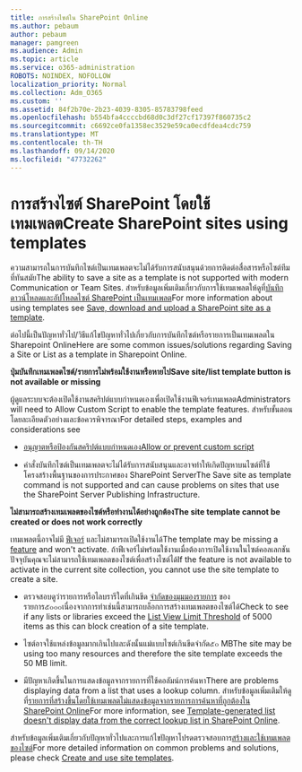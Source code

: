 ```yaml
---
title: การสร้างไซต์ใน SharePoint Online
ms.author: pebaum
author: pebaum
manager: pamgreen
ms.audience: Admin
ms.topic: article
ms.service: o365-administration
ROBOTS: NOINDEX, NOFOLLOW
localization_priority: Normal
ms.collection: Adm_O365
ms.custom: ''
ms.assetid: 84f2b70e-2b23-4039-8305-85783798feed
ms.openlocfilehash: b554bfa4ccccbd68d0c3df27cf17397f860735c2
ms.sourcegitcommit: c6692ce0fa1358ec3529e59ca0ecdfdea4cdc759
ms.translationtype: MT
ms.contentlocale: th-TH
ms.lasthandoff: 09/14/2020
ms.locfileid: "47732262"
---
```

# <a name="create-sharepoint-sites-using-templates"></a><span data-ttu-id="5b1b3-102">การสร้างไซต์ SharePoint โดยใช้เทมเพลต</span><span class="sxs-lookup"><span data-stu-id="5b1b3-102">Create SharePoint sites using templates</span></span>

<span data-ttu-id="5b1b3-103">ความสามารถในการบันทึกไซต์เป็นเทมเพลตจะไม่ได้รับการสนับสนุนด้วยการติดต่อสื่อสารหรือไซต์ทีมที่ทันสมัย</span><span class="sxs-lookup"><span data-stu-id="5b1b3-103">The ability to save a site as a template is not supported with modern Communication or Team Sites.</span></span> <span data-ttu-id="5b1b3-104">สำหรับข้อมูลเพิ่มเติมเกี่ยวกับการใช้เทมเพลตให้ดูที่[บันทึกดาวน์โหลดและอัปโหลดไซต์ SharePoint เป็นเทมเพลต](https://docs.microsoft.com/sharepoint/dev/general-development/save-download-and-upload-a-sharepoint-site-as-a-template)</span><span class="sxs-lookup"><span data-stu-id="5b1b3-104">For more information about using templates see [Save, download and upload a SharePoint site as a template](https://docs.microsoft.com/sharepoint/dev/general-development/save-download-and-upload-a-sharepoint-site-as-a-template).</span></span>

<span data-ttu-id="5b1b3-105">ต่อไปนี้เป็นปัญหาทั่วไป/วิธีแก้ไขปัญหาทั่วไปเกี่ยวกับการบันทึกไซต์หรือรายการเป็นเทมเพลตใน Sharepoint Online</span><span class="sxs-lookup"><span data-stu-id="5b1b3-105">Here are some common issues/solutions regarding Saving a Site or List as a template in Sharepoint Online.</span></span> 

<span data-ttu-id="5b1b3-106">**ปุ่มบันทึกเทมเพลตไซต์/รายการไม่พร้อมใช้งานหรือหายไป**</span><span class="sxs-lookup"><span data-stu-id="5b1b3-106">**Save site/list template button is not available or missing**</span></span>

<span data-ttu-id="5b1b3-107">ผู้ดูแลระบบจะต้องเปิดใช้งานสคริปต์แบบกำหนดเองเพื่อเปิดใช้งานฟีเจอร์เทมเพลต</span><span class="sxs-lookup"><span data-stu-id="5b1b3-107">Administrators will need to Allow Custom Script to enable the template features.</span></span> <span data-ttu-id="5b1b3-108">สำหรับขั้นตอนโดยละเอียดตัวอย่างและข้อควรพิจารณา</span><span class="sxs-lookup"><span data-stu-id="5b1b3-108">For detailed steps, examples and considerations see</span></span> 

- [<span data-ttu-id="5b1b3-109">อนุญาตหรือป้องกันสคริปต์แบบกำหนดเอง</span><span class="sxs-lookup"><span data-stu-id="5b1b3-109">Allow or prevent custom script</span></span>](https://docs.microsoft.com/sharepoint/allow-or-prevent-custom-script)

- <span data-ttu-id="5b1b3-110">คำสั่งบันทึกไซต์เป็นเทมเพลตจะไม่ได้รับการสนับสนุนและอาจทำให้เกิดปัญหาบนไซต์ที่ใช้โครงสร้างพื้นฐานของการประกาศของ SharePoint Server</span><span class="sxs-lookup"><span data-stu-id="5b1b3-110">The Save site as template command is not supported and can cause problems on sites that use the SharePoint Server Publishing Infrastructure.</span></span>

<span data-ttu-id="5b1b3-111">**ไม่สามารถสร้างเทมเพลตของไซต์หรือทำงานได้อย่างถูกต้อง**</span><span class="sxs-lookup"><span data-stu-id="5b1b3-111">**The site template cannot be created or does not work correctly**</span></span>

<span data-ttu-id="5b1b3-112">เทมเพลตนี้อาจไม่มี [ฟีเจอร์](https://social.technet.microsoft.com/wiki/contents/articles/14423.sharepoint-2013-existing-features-guid.aspx) และไม่สามารถเปิดใช้งานได้</span><span class="sxs-lookup"><span data-stu-id="5b1b3-112">The template may be missing a [feature](https://social.technet.microsoft.com/wiki/contents/articles/14423.sharepoint-2013-existing-features-guid.aspx) and won't activate.</span></span> <span data-ttu-id="5b1b3-113">ถ้าฟีเจอร์ไม่พร้อมใช้งานเมื่อต้องการเปิดใช้งานในไซต์คอลเลกชันปัจจุบันคุณจะไม่สามารถใช้เทมเพลตของไซต์เพื่อสร้างไซต์ได้</span><span class="sxs-lookup"><span data-stu-id="5b1b3-113">If the feature is not available to activate in the current site collection, you cannot use the site template to create a site.</span></span>

- <span data-ttu-id="5b1b3-114">ตรวจสอบดูว่ารายการหรือไลบรารีใดที่เกินขีด [จำกัดของมุมมองรายการ](https://support.office.com/article/Manage-large-lists-and-libraries-in-SharePoint-B8588DAE-9387-48C2-9248-C24122F07C59) ของรายการ๕๐๐๐เนื่องจากการทำเช่นนี้สามารถบล็อกการสร้างเทมเพลตของไซต์ได้</span><span class="sxs-lookup"><span data-stu-id="5b1b3-114">Check to see if any lists or libraries exceed the [List View Limit Threshold](https://support.office.com/article/Manage-large-lists-and-libraries-in-SharePoint-B8588DAE-9387-48C2-9248-C24122F07C59) of 5000 items as this can block creation of a site template.</span></span>

- <span data-ttu-id="5b1b3-115">ไซต์อาจใช้แหล่งข้อมูลมากเกินไปและดังนั้นแม่แบบไซต์เกินขีดจำกัด๕๐ MB</span><span class="sxs-lookup"><span data-stu-id="5b1b3-115">The site may be using too many resources and therefore the site template exceeds the 50 MB limit.</span></span>


- <span data-ttu-id="5b1b3-116">มีปัญหาเกิดขึ้นในการแสดงข้อมูลจากรายการที่ใช้คอลัมน์การค้นหา</span><span class="sxs-lookup"><span data-stu-id="5b1b3-116">There are problems displaying data from a list that uses a lookup column.</span></span> <span data-ttu-id="5b1b3-117">สำหรับข้อมูลเพิ่มเติมให้ดูที่[รายการที่สร้างขึ้นโดยใช้เทมเพลตไม่แสดงข้อมูลจากรายการการค้นหาที่ถูกต้องใน SharePoint Online](https://docs.microsoft.com/sharepoint/support/lists-and-libraries/template-generated-list-incorrect-data)</span><span class="sxs-lookup"><span data-stu-id="5b1b3-117">For more information, see [Template-generated list doesn't display data from the correct lookup list in SharePoint Online](https://docs.microsoft.com/sharepoint/support/lists-and-libraries/template-generated-list-incorrect-data).</span></span>

<span data-ttu-id="5b1b3-118">สำหรับข้อมูลเพิ่มเติมเกี่ยวกับปัญหาทั่วไปและการแก้ไขปัญหาโปรดตรวจสอบการ[สร้างและใช้เทมเพลตของไซต์](https://support.office.com/article/Create-and-use-site-templates-60371B0F-00E0-4C49-A844-34759EBDD989)</span><span class="sxs-lookup"><span data-stu-id="5b1b3-118">For more detailed information on common problems and solutions, please check [Create and use site templates](https://support.office.com/article/Create-and-use-site-templates-60371B0F-00E0-4C49-A844-34759EBDD989).</span></span>



